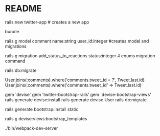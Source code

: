 # README

rails new twitter-app # creates a new app

bundle

rails g model comment name:string user_id:integer #creates model and migrations

rails g migration add_status_to_reactions status:integer # enums migration command

rails db:migrate

User.joins(:comments).where('comments.tweet_id = ?', Tweet.last.id)
User.joins(:comments).where('comments.tweet_id' => Tweet.last.id)

gem 'devise'
gem 'twitter-bootstrap-rails'
gem 'devise-bootstrap-views'
rails generate devise:install
rails generate devise User
rails db:migrate

rails generate bootstrap:install static

rails g devise:views:bootstrap_templates

./bin/webpack-dev-server
